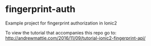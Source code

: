 # fingerprint-auth
Example project for fingerprint authorization in Ionic2

To view the tutorial that accompanies this repo go to: http://andrewmattie.com/2016/11/09/tutorial-ionic2-fingerprint-api/
